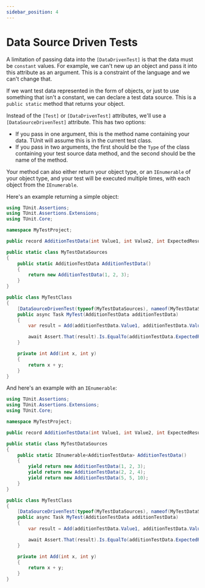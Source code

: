 ```yaml
---
sidebar_position: 4
---
```


# Data Source Driven Tests

A limitation of passing data into the `[DataDrivenTest]` is that the data must be `constant` values. For example, we can't new up an object and pass it into this attribute as an argument. This is a constraint of the language and we can't change that.

If we want test data represented in the form of objects, or just to use something that isn't a constant, we can declare a test data source. This is a `public static` method that returns your object.


Instead of the `[Test]` or `[DataDrivenTest]` attributes, we'll use a `[DataSourceDrivenTest]` attribute.
This has two options:
- If you pass in one argument, this is the method name containing your data. TUnit will assume this is in the current test class.
- If you pass in two arguments, the first should be the `Type` of the class containing your test source data method, and the second should be the name of the method.

Your method can also either return your object type, or an `IEnumerable` of your object type, and your test will be executed multiple times, with each object from the `IEnumerable`.

Here's an example returning a simple object:

```csharp
using TUnit.Assertions;
using TUnit.Assertions.Extensions;
using TUnit.Core;

namespace MyTestProject;

public record AdditionTestData(int Value1, int Value2, int ExpectedResult);

public static class MyTestDataSources
{
    public static AdditionTestData AdditionTestData()
    {
        return new AdditionTestData(1, 2, 3);
    }
}

public class MyTestClass
{
    [DataSourceDrivenTest(typeof(MyTestDataSources), nameof(MyTestDataSources.AdditionTestData))]
    public async Task MyTest(AdditionTestData additionTestData)
    {
        var result = Add(additionTestData.Value1, additionTestData.Value2);

        await Assert.That(result).Is.EqualTo(additionTestData.ExpectedResult);
    }

    private int Add(int x, int y)
    {
        return x + y;
    }
}
```

And here's an example with an `IEnumerable`:

```csharp
using TUnit.Assertions;
using TUnit.Assertions.Extensions;
using TUnit.Core;

namespace MyTestProject;

public record AdditionTestData(int Value1, int Value2, int ExpectedResult);

public static class MyTestDataSources
{
    public static IEnumerable<AdditionTestData> AdditionTestData()
    {
        yield return new AdditionTestData(1, 2, 3);
        yield return new AdditionTestData(2, 2, 4);
        yield return new AdditionTestData(5, 5, 10);
    }
}

public class MyTestClass
{
    [DataSourceDrivenTest(typeof(MyTestDataSources), nameof(MyTestDataSources.AdditionTestData))]
    public async Task MyTest(AdditionTestData additionTestData)
    {
        var result = Add(additionTestData.Value1, additionTestData.Value2);

        await Assert.That(result).Is.EqualTo(additionTestData.ExpectedResult);
    }

    private int Add(int x, int y)
    {
        return x + y;
    }
}
```
